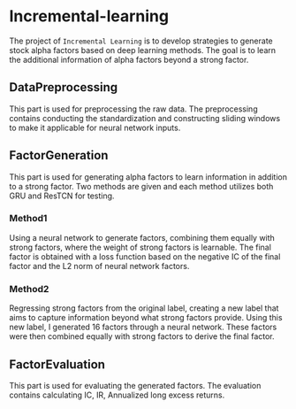 # Incremental-learning
The project of `Incremental Learning` is to develop strategies to generate stock alpha factors based on deep learning methods. The goal is to learn the additional information of alpha factors beyond a strong factor.
## DataPreprocessing
This part is used for preprocessing the raw data. The preprocessing contains conducting the standardization and constructing sliding windows to make it applicable for neural network inputs. 

## FactorGeneration 
This part is used for generating alpha factors to learn information in addition to a strong factor. Two methods are given and each method utilizes both GRU and ResTCN for testing.
### Method1
Using a neural network to generate factors, combining them equally with strong factors, where the weight of strong factors is learnable. The final factor is obtained with a loss function based on the negative IC of the final factor and the L2 norm of neural network factors.
### Method2
Regressing strong factors from the original label, creating a new label that aims to capture information beyond what strong factors provide. Using this new label, I generated 16 factors through a neural network. These factors were then combined equally with strong factors to derive the final factor.

## FactorEvaluation
This part is used for evaluating the generated factors. The evaluation contains calculating IC, IR, Annualized long excess returns.
